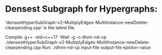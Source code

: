 # Densest Subgraph for Hypergraphs:

'densestHyperSubGraph-v2-MultiplyEdges-MultiInstance-newDelete-clearpending.cpp' is the latest file.

Compile: g++ -std=c++17 -Wall -g -o dhmi-nd-cp ./densestHyperSubGraph-v2-MultiplyEdges-MultiInstance-newDelete-clearpending.cpp
Run: ./dhmi-nd-cp input-file output-file epsilon-value
